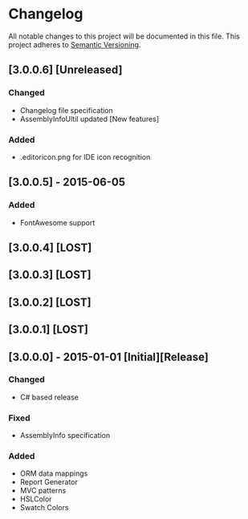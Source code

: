 # Changelog
All notable changes to this project will be documented in this file.
This project adheres to [Semantic Versioning](http://semver.org/).

## [3.0.0.6] [Unreleased]
### Changed
- Changelog file specification
- AssemblyInfoUltil updated [New features]

### Added
- .editoricon.png for IDE icon recognition

## [3.0.0.5] - 2015-06-05
### Added
- FontAwesome support

## [3.0.0.4] [LOST]

## [3.0.0.3] [LOST]

## [3.0.0.2] [LOST]

## [3.0.0.1] [LOST]

## [3.0.0.0] - 2015-01-01 [Initial][Release]
### Changed
- C# based release

### Fixed
- AssemblyInfo specification

### Added
- ORM data mappings
- Report Generator
- MVC patterns
- HSLColor 
- Swatch Colors